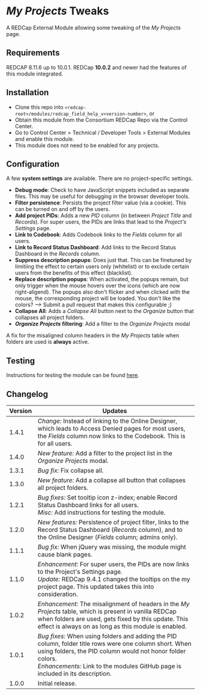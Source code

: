 # _My Projects_ Tweaks

A REDCap External Module allowing some tweaking of the _My Projects_ page.

## Requirements

REDCAP 8.11.6 up to 10.0.1. REDCap **10.0.2** and newer had the features of this module integrated.

## Installation

- Clone this repo into `<redcap-root>/modules/redcap_field_help_v<version-number>`, or
- Obtain this module from the Consortium REDCap Repo via the Control Center.
- Go to Control Center > Technical / Developer Tools > External Modules and enable this module.
- This module does not need to be enabled for any projects.

## Configuration

A few **system settings** are available. There are no project-specific settings.

- **Debug mode**: Check to have JavaScript snippets included as separate files. This may be useful for debugging in the browser developer tools.
- **Filter persistence**: Persists the project filter value (via a cookie). This can be turned on and off by the users.
- **Add project PIDs**: Adds a new _PID_ column (in between _Project Title_ and _Records_). For super users, the PIDs are links that lead to the _Project's Settings_ page.
- **Link to Codebook**: Adds Codebook links to the _Fields_ column for all users.
- **Link to Record Status Dashboard**: Add links to the Record Status Dashboard in the _Records_ column.
- **Suppress description popups**: Does just that. This can be finetuned by limitiing the effect to certain users only (whitelist) or to exclude certain users from the benefits of this effect (blacklist).
- **Replace description popups**: When activated, the popups remain, but only trigger when the mouse hovers over the icons (which are now right-aligend). The popups also don't flicker and when clicked with the mouse, the corresponding project will be loaded. You don't like the colors? --> Submit a pull request that makes this configurable ;)
- **Collapse All**: Adds a _Collapse All_ button next to the _Organize_ button that collapses all project folders.
- **_Organize Projects_ filtering**: Add a filter to the _Organize Projects_ modal

A fix for the misaligned column headers in the _My Projects_ table when folders are used is **always** active.

## Testing

Instructions for testing the module can be found [here](?prefix=my_projects_tweaks&page=tests/MyProjectsTweaksManualTest.md).

## Changelog

Version | Updates
------- | ----------
1.4.1   | _Change:_ Instead of linking to the Online Designer, which leads to Access Denied pages for most users, the _Fields_ column now links to the Codebook. This is for all users.
1.4.0   | _New feature:_ Add a filter to the project list in the _Organize Projects_ modal.
1.3.1   | _Bug fix:_ Fix collapse all.
1.3.0   | _New feature:_ Add a collapse all button that collapses all project folders.
1.2.1   | _Bug fixes:_ Set tooltip icon z-index; enable Record Status Dashboard links for all users.<br>_Misc:_ Add instructions for testing the module.
1.2.0   | _New features:_ Persistence of project filter, links to the Record Status Dashboard (_Records_ column), and to the Online Designer (_Fields_ column; admins only).
1.1.1   | _Bug fix:_ When jQuery was missing, the module might cause blank pages.
1.1.0   | _Enhancement:_ For super users, the PIDs are now links to the Project's Settings page.<br>_Update:_ REDCap 9.4.1 changed the tooltips on the my project page. This updated takes this into consideration.
1.0.2   | _Enhancement:_ The misalignment of headers in the _My Projects_ table, which is present in vanilla REDCap when folders are used, gets fixed by this update. This effect is always on as long as this module is enabled.
1.0.1   | _Bug fixes:_ When using folders and adding the PID column, folder title rows were one column short. When using folders, the PID column would not honor folder colors.<br>_Enhancements:_ Link to the modules GitHub page is included in its description.
1.0.0   | Initial release.
